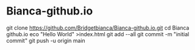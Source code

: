 # Bianca-github.io
git clone https://github.com/Bridgetbianca/Bianca-github.io.git
cd Bianca github.io
eco "Hello World" >index.html 
git add --all
git commit -m "initial commit"
git push -u origin main
